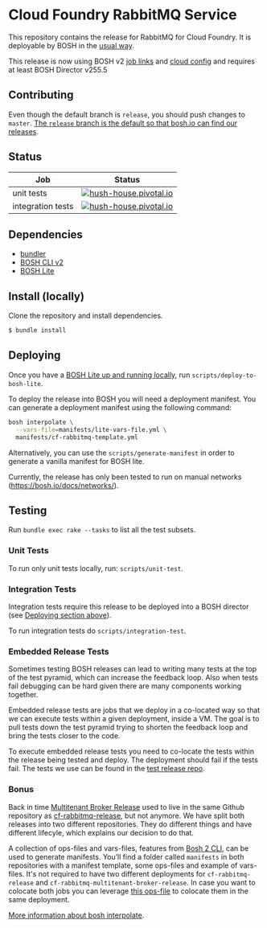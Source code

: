 # Cloud Foundry RabbitMQ Service

This repository contains the release for RabbitMQ for Cloud Foundry.
It is deployable by BOSH in the [usual way](https://bosh.io/docs/deploying.html).

This release is now using BOSH v2 [job links](https://bosh.io/docs/links.html) and [cloud config](https://bosh.io/docs/cloud-config.html) and requires at least BOSH Director v255.5

## Contributing

Even though the default branch is `release`, you should push changes to `master`. [The `release` branch is the default so that bosh.io can find our releases](https://github.com/bosh-io/releases#how-does-boshio-find-my-release).

## Status

Job | Status
--- | ---
unit tests | [![hush-house.pivotal.io](https://hush-house.pivotal.io/api/v1/teams/pcf-rabbitmq/pipelines/cf-rabbitmq-release/jobs/unit-tests/badge)](https://hush-house.pivotal.io/teams/pcf-rabbitmq/pipelines/cf-rabbitmq-release/jobs/unit-tests)
integration tests | [![hush-house.pivotal.io](https://hush-house.pivotal.io/api/v1/teams/pcf-rabbitmq/pipelines/cf-rabbitmq-release/jobs/integration-test/badge)](https://hush-house.pivotal.io/teams/pcf-rabbitmq/pipelines/cf-rabbitmq-release/jobs/integration-test)

## Dependencies

- [bundler](http://bundler.io/)
- [BOSH CLI v2](https://bosh.io/docs/cli-v2.html#install)
- [BOSH Lite](https://bosh.io/docs/bosh-lite)


## Install (locally)

Clone the repository and install dependencies.
```bash
$ bundle install
```

## Deploying

Once you have a [BOSH Lite up and running locally](https://bosh.io/docs/bosh-lite), run `scripts/deploy-to-bosh-lite`.

To deploy the release into BOSH you will need a deployment manifest. You can generate a deployment manifest using the following command:
```sh
bosh interpolate \
  --vars-file=manifests/lite-vars-file.yml \
  manifests/cf-rabbitmq-template.yml
```

Alternatively, you can use the `scripts/generate-manifest` in order to generate a vanilla manifest for BOSH lite.

Currently, the release has only been tested to run on manual networks (https://bosh.io/docs/networks/).

## Testing

Run `bundle exec rake --tasks` to list all the test subsets.

### Unit Tests

To run only unit tests locally, run: `scripts/unit-test`.

### Integration Tests
Integration tests require this release to be deployed into a BOSH director (see [Deploying section above](#deploying)).

To run integration tests do `scripts/integration-test`.

### Embedded Release Tests

Sometimes testing BOSH releases can lead to writing many tests at the top of
the test pyramid, which can increase the feedback loop. Also when tests fail
debugging can be hard given there are many components working together.

Embedded release tests are jobs that we deploy in a co-located way so that we
can execute tests within a given deployment, inside a VM. The goal is to pull
tests down the test pyramid trying to shorten the feedback loop and bring the
tests closer to the code.

To execute embedded release tests you need to co-locate the tests within the
release being tested and deploy. The deployment should fail if the tests fail.
The tests we use can be found in the [test release repo](https://github.com/pivotal-cf/cf-rabbitmq-test-release).

### Bonus
Back in time [Multitenant Broker Release](https://github.com/pivotal-cf/cf-rabbitmq-multitenant-broker-release/) used to live in the same Github repository as [cf-rabbitmq-release](https://github.com/pivotal-cf/cf-rabbitmq-release), but not anymore. We have split both releases into two different repositories. They do different things and have different lifecyle, which explains our decision to do that.

A collection of ops-files and vars-files, features from [Bosh 2 CLI](https://bosh.io/docs/cli-int/), can be used to generate manifests. You’ll find a folder called `manifests` in both repositories with a manifest template, some ops-files and example of vars-files. It's not required to have two different deployments for `cf-rabbitmq-release` and `cf-rabbitmq-multitenant-broker-release`. In case you want to colocate both jobs you can leverage [this ops-file](https://github.com/pivotal-cf/cf-rabbitmq-multitenant-broker-release/blob/master/manifests/add-cf-rabbitmq.yml) to colocate them in the same deployment.

[More information about bosh interpolate](https://bosh.io/docs/cli-int/).

